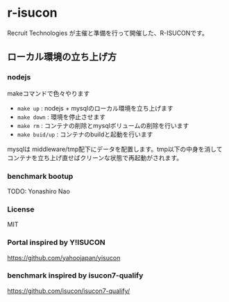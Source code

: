 # r-isucon
Recruit Technologies が主催と準備を行って開催した、R-ISUCONです。

## ローカル環境の立ち上げ方

### nodejs

makeコマンドで色々やります

* `make up`      : nodejs + mysqlのローカル環境を立ち上げます
* `make down`    : 環境を停止させます
* `make rm`      : コンテナの削除とmysqlボリュームの削除を行います
* `make buid/up` : コンテナのbuildと起動を行います

mysqlは middleware/tmp配下にデータを配置します。tmp以下の中身を消してコンテナを立ち上げ直せばクリーンな状態で再起動がされます。

### benchmark bootup

TODO: Yonashiro Nao


### License

MIT

### Portal inspired by Y!ISUCON

https://github.com/yahoojapan/yisucon

### benchmark inspired by isucon7-qualify

https://github.com/isucon/isucon7-qualify/

